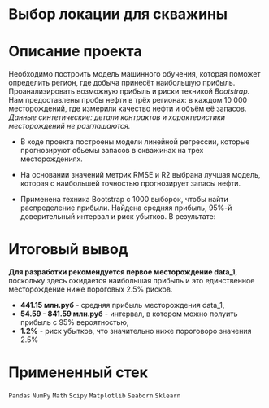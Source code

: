 # Выбор локации для скважины

# Описание проекта  

Необходимо построить модель машинного обучения, которая поможет определить регион, где добыча принесёт наибольшую прибыль. Проанализировать возможную прибыль и риски техникой *Bootstrap.* Нам предоставлены пробы нефти в трёх регионах: в каждом 10 000 месторождений, где измерили качество нефти и объём её запасов. 
*Данные синтетические: детали контрактов и характеристики месторождений не разглашаются.*

- В ходе проекта построены модели линейной регрессии, которые прогнозируют обьемы запасов в скважинах на трех месторождениях. 

- На основании значений метрик RMSE и R2 выбрана лучшая модель, которая с наибольшей точностью прогнозирует запасы нефти. 

- Применена техника Bootstrap с 1000 выборок, чтобы найти распределение прибыли. Найдена средняя прибыль, 95%-й доверительный интервал и риск убытков. В результате: 

# Итоговый вывод
**Для разработки рекомендуется первое месторождение data_1**, поскольку здесь ожидается наибольшая прибыль и это единственное месторождение ниже пороговых 2.5% рисков. 
- **441.15 млн.руб** - средняя прибыль месторождения data_1, 
- **54.59 - 841.59 млн.руб** - интервал, в котором можно полуить прибыль с 95% вероятностью,
- **1.2%** - риск убытков, что значительно ниже пороговоро значения 2.5% 

# Примененный стек 

`Pandas`
`NumPy`
`Math`
`Scipy`
`Matplotlib`
`Seaborn`
`Sklearn`
